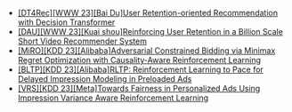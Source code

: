 - [[DT4Rec][WWW 23][Bai Du]User Retention-oriented Recommendation with Decision Transformer](https://arxiv.org/pdf/2303.06347.pdf)
- [[DAU][WWW 23][Kuai shou]Reinforcing User Retention in a Billion Scale Short Video Recommender System](https://arxiv.org/abs/2302.01724)
- [[MiRO][KDD 23][Alibaba]Adversarial Constrained Bidding via Minimax Regret Optimization with Causality-Aware Reinforcement Learning](https://arxiv.org/abs/2306.07106)
- [[BLTP][KDD 23][Alibaba]RLTP: Reinforcement Learning to Pace for Delayed Impression Modeling in Preloaded Ads](https://arxiv.org/abs/2302.02592)
- [[VRS][KDD 23][Meta]Towards Fairness in Personalized Ads Using Impression Variance Aware Reinforcement Learning](https://arxiv.org/abs/2306.03293)
